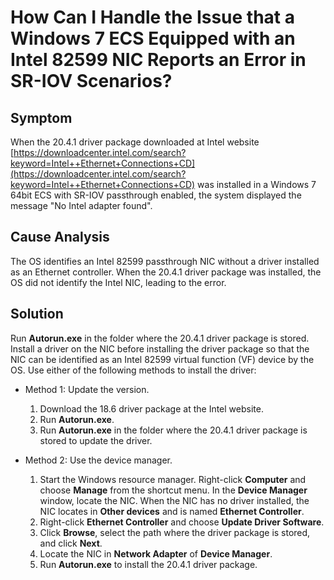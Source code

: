 # How Can I Handle the Issue that a Windows 7 ECS Equipped with an Intel 82599 NIC Reports an Error in SR-IOV Scenarios?<a name="EN-US_TOPIC_0053287548"></a>

## Symptom<a name="section395352320453"></a>

When the 20.4.1 driver package downloaded at Intel website  [https://downloadcenter.intel.com/search?keyword=Intel++Ethernet+Connections+CD](https://downloadcenter.intel.com/search?keyword=Intel++Ethernet+Connections+CD)  was installed in a Windows 7 64bit ECS with SR-IOV passthrough enabled, the system displayed the message "No Intel adapter found".

## Cause Analysis<a name="section1422482320829"></a>

The OS identifies an Intel 82599 passthrough NIC without a driver installed as an Ethernet controller. When the 20.4.1 driver package was installed, the OS did not identify the Intel NIC, leading to the error.

## Solution<a name="section1276332720914"></a>

Run  **Autorun.exe**  in the folder where the 20.4.1 driver package is stored. Install a driver on the NIC before installing the driver package so that the NIC can be identified as an Intel 82599 virtual function \(VF\) device by the OS. Use either of the following methods to install the driver:

-   Method 1: Update the version.
    1.  Download the 18.6 driver package at the Intel website.
    2.  Run  **Autorun.exe**.
    3.  Run  **Autorun.exe**  in the folder where the 20.4.1 driver package is stored to update the driver.

-   Method 2: Use the device manager.
    1.  Start the Windows resource manager. Right-click  **Computer**  and choose  **Manage**  from the shortcut menu. In the  **Device Manager**  window, locate the NIC. When the NIC has no driver installed, the NIC locates in  **Other devices**  and is named  **Ethernet Controller**.
    2.  Right-click  **Ethernet Controller**  and choose  **Update Driver Software**.
    3.  Click  **Browse**, select the path where the driver package is stored, and click  **Next**.
    4.  Locate the NIC in  **Network Adapter**  of  **Device Manager**.
    5.  Run  **Autorun.exe**  to install the 20.4.1 driver package.


